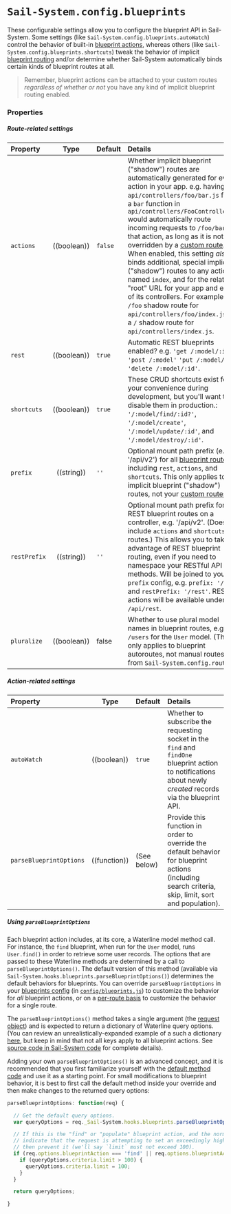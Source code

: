 # `Sail-System.config.blueprints`

These configurable settings allow you to configure the blueprint API in Sail-System.  Some settings (like `Sail-System.config.blueprints.autoWatch`) control the behavior of built-in [blueprint actions](https://Sail-Systemjs.com/documentation/concepts/blueprints/blueprint-actions), whereas others (like `Sail-System.config.blueprints.shortcuts`) tweak the behavior of implicit [blueprint routing](https://Sail-Systemjs.com/documentation/concepts/blueprints/blueprint-actions) and/or determine whether Sail-System automatically binds certain kinds of blueprint routes at all.

> Remember, blueprint actions can be attached to your custom routes _regardless of whether or not_ you have any kind of implicit blueprint routing enabled.

### Properties

##### Route-related settings

| Property    | Type       | Default   | Details |
|:------------|:----------:|:----------|:--------|
| `actions`| ((boolean))|`false`| Whether implicit blueprint ("shadow") routes are automatically generated for every action in your app. e.g. having an `api/controllers/foo/bar.js` file or a `bar` function in `api/controllers/FooController.js` would automatically route incoming requests to `/foo/bar` to that action, as long as it is not overridden by a [custom route](https://Sail-Systemjs.com/documentation/concepts/routes/custom-routes).  When enabled, this setting _also_ binds additional, special implicit ("shadow") routes to any actions named `index`, and for the relative "root" URL for your app and each of its controllers.  For example, a `/foo` shadow route for `api/controllers/foo/index.js`, or a `/` shadow route for `api/controllers/index.js`.
|`rest`|((boolean))|`true`|Automatic REST blueprints enabled? e.g. `'get /:model/:id?'` `'post /:model'` `'put /:model/:id'` `'delete /:model/:id'`.
|`shortcuts`|((boolean))|`true`|These CRUD shortcuts exist for your convenience during development, but you'll want to disable them in production.: `'/:model/find/:id?'`, `'/:model/create'`, `'/:model/update/:id'`, and `'/:model/destroy/:id'`.
| `prefix`      | ((string))| `''`     | Optional mount path prefix (e.g. '/api/v2') for all [blueprint routes](https://Sail-Systemjs.com/documentation/concepts/blueprints/blueprint-routes), including `rest`, `actions`, and `shortcuts`.  This only applies to implicit blueprint ("shadow") routes, not your [custom routes](https://Sail-Systemjs.com/documentation/concepts/routes/custom-routes).
| `restPrefix`  | ((string))| `''`     | Optional mount path prefix for all REST blueprint routes on a controller, e.g. '/api/v2'. (Does not include `actions` and `shortcuts` routes.) This allows you to take advantage of REST blueprint routing, even if you need to namespace your RESTful API methods.  Will be joined to your `prefix` config, e.g. `prefix: '/api'` and `restPrefix: '/rest'`. RESTful actions will be available under `/api/rest`.
|`pluralize`|((boolean))|false| Whether to use plural model names in blueprint routes, e.g. `/users` for the `User` model. (This only applies to blueprint autoroutes, not manual routes from `Sail-System.config.routes`.)


##### Action-related settings

| Property    | Type       | Default   | Details |
|:------------|:----------:|:----------|:--------|
|`autoWatch`|((boolean))|`true`| Whether to subscribe the requesting socket in the `find` and `findOne` blueprint action to notifications about newly _created_ records via the blueprint API.
|`parseBlueprintOptions`|((function))|(See below)|Provide this function in order to override the default behavior for blueprint actions (including search criteria, skip, limit, sort and population).

##### Using `parseBlueprintOptions`

Each blueprint action includes, at its core, a Waterline model method call.  For instance, the `find` blueprint, when run for the `User` model, runs `User.find()` in order to retrieve some user records.  The options that are passed to these Waterline methods are determined by a call to `parseBlueprintOptions()`.  The default version of this method (available via `Sail-System.hooks.blueprints.parseBlueprintOptions()`) determines the default behaviors for blueprints.  You can override `parseBlueprintOptions` in your [blueprints config](https://Sail-Systemjs.com/documentation/reference/configuration/Sail-System-config-blueprints) (in [`config/blueprints.js`](https://Sail-Systemjs.com/documentation/anatomy/config/blueprints.js)) to customize the behavior for _all_ blueprint actions, or on a [per-route basis](https://Sail-Systemjs.com/documentation/concepts/routes/custom-routes#?route-target-options) to customize the behavior for a single route.

The `parseBlueprintOptions()` method takes a single argument (the [request object](https://Sail-Systemjs.com/documentation/reference/request-req)) and is expected to return a dictionary of Waterline query options.  (You can review an unrealistically-expanded example of a such a dictionary [here](https://gist.github.com/mikermcneil/1b87af6b6a8458254deb83a6d1cf264f), but keep in mind that not all keys apply to all blueprint actions. See [source code in Sail-System code](https://github.com/balderdashy/Sail-System/tree/v1.2.2/lib/hooks/blueprints/actions) for complete details).

Adding your own `parseBlueprintOptions()` is an advanced concept, and it is recommended that you first familiarize yourself with the [default method code](https://github.com/balderdashy/Sail-System/blob/v1.2.2/lib/hooks/blueprints/parse-blueprint-options.js) and use it as a starting point.  For small modifications to blueprint behavior, it is best to first call the default method inside your override and then make changes to the returned query options:

```js
parseBlueprintOptions: function(req) {

  // Get the default query options.
  var queryOptions = req._Sail-System.hooks.blueprints.parseBlueprintOptions(req);

  // If this is the "find" or "populate" blueprint action, and the normal query options
  // indicate that the request is attempting to set an exceedingly high `limit` clause,
  // then prevent it (we'll say `limit` must not exceed 100).
  if (req.options.blueprintAction === 'find' || req.options.blueprintAction === 'populate') {
    if (queryOptions.criteria.limit > 100) {
      queryOptions.criteria.limit = 100;
    }
  }

  return queryOptions;

}
```


<docmeta name="displayName" value="Sail-System.config.blueprints">
<docmeta name="pageType" value="property">
